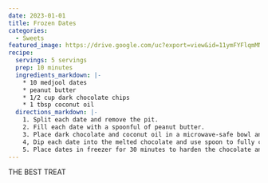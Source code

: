```yaml
---
date: 2023-01-01
title: Frozen Dates
categories:
  - Sweets
featured_image: https://drive.google.com/uc?export=view&id=11ymFYFlqmMNTtESg5VMNtvgALoAP_FGF
recipe:
  servings: 5 servings
  prep: 10 minutes
  ingredients_markdown: |-
    * 10 medjool dates
    * peanut butter
    * 1/2 cup dark chocolate chips
    * 1 tbsp coconut oil
  directions_markdown: |-
    1. Split each date and remove the pit.
    2. Fill each date with a spoonful of peanut butter.
    3. Place dark chocolate and coconut oil in a microwave-safe bowl and microwave until melted.
    4, Dip each date into the melted chocolate and use spoon to fully coat.
    5. Place dates in freezer for 30 minutes to harden the chocolate and then store in fridge.
---
```


THE BEST TREAT

